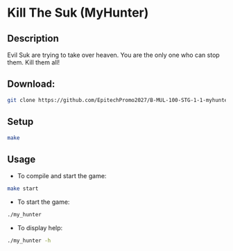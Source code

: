 # Kill The Suk (MyHunter)

## Description
Evil Suk are trying to take over heaven.
You are the only one who can stop them. Kill them all!

## Download:
```bash
git clone https://github.com/EpitechPromo2027/B-MUL-100-STG-1-1-myhunter-nathanael.moehn kill_the_suk
```

## Setup
```bash
make
```

## Usage
* To compile and start the game:
```bash
make start
```
* To start the game:
```bash
./my_hunter
```
* To display help:
```bash
./my_hunter -h
```